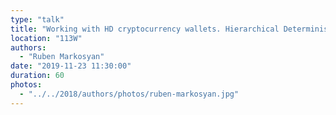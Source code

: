 ```yaml
---
type: "talk"
title: "Working with HD cryptocurrency wallets. Hierarchical Deterministic in practice"
location: "113W"
authors:
  - "Ruben Markosyan"
date: "2019-11-23 11:30:00"
duration: 60
photos:
  - "../../2018/authors/photos/ruben-markosyan.jpg"
---
```

